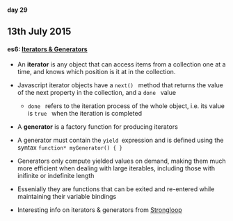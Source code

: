 #### day 29
## 13th July 2015

#### es6: [Iterators & Generators](https://developer.mozilla.org/en-US/docs/Web/JavaScript/Guide/Iterators_and_Generators)
* An **iterator** is any object that can access items from a collection one at a time, and knows which position is it at in the collection.
* Javascript iterator objects have a `next() ` method that returns the value of the next property in the collection, and a `done ` value
  * `done ` refers to the iteration process of the whole object, i.e. its value is `true ` when the iteration is completed

* A **generator** is a factory function for producing iterators
* A generator must contain the `yield `expression and is defined using the syntax `function* myGenerator() { } `
* Generators only compute yielded values on demand, making them much more efficient when dealing with large iterables, including those with inifinite or indefinite length
* Essenially they are functions that can be exited and re-entered while maintaining their variable bindings

* Interesting info on iterators & generators from [Strongloop](https://strongloop.com/strongblog/introduction-to-es6-iterators/)
